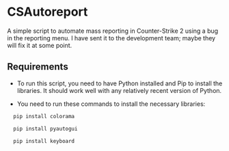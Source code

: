 
# CSAutoreport

A simple script to automate mass reporting in Counter-Strike 2 using a bug in the reporting menu. I have sent it to the development team; maybe they will fix it at some point.


## Requirements

* To run this script, you need to have Python installed and Pip to install the libraries. It should work well with any relatively recent version of Python.

* You need to run these commands to install the necessary libraries:

```bash
  pip install colorama
```

```bash
  pip install pyautogui
```

```bash
  pip install keyboard
```